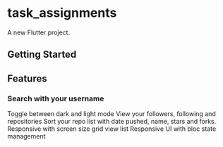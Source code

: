 # task_assignments

A new Flutter project.

## Getting Started
## Features
### Search with your username
Toggle between dark and light mode
View your followers, following and repositories
Sort your repo list with date pushed, name, stars and forks.
Responsive with screen size grid view list
Responsive UI with bloc state management
